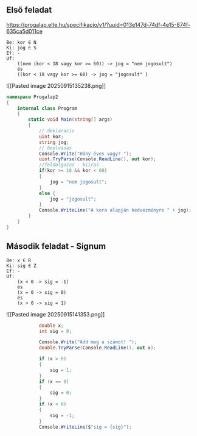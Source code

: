 ## Első feladat
https://progalap.elte.hu/specifikacio/v1/?uuid=013e147d-74df-4e15-874f-635ca5d011ce

```
Be: kor ∈ N
Ki: jog ∈ S
Ef: -
Uf: 
    ((nem (kor < 18 vagy kor >= 60)) -> jog = "nem jogosult")
    és
    ((kor < 18 vagy kor >= 60) -> jog = "jogosult" )
```

![[Pasted image 20250915135238.png]]

```cs
namespace Progalap2
{
    internal class Program
    {
        static void Main(string[] args)
        {
            // deklaracio
            uint kor;
            string jog;
            // beolvasas
            Console.Write("Hány éves vagy? ");
            uint.TryParse(Console.ReadLine(), out kor);
            //feldolgozas - kiiras
            if(kor >= 18 && kor < 60)
            {
                jog = "nem jogosult";
            }
            else {
                jog = "jogosult";
            }
            Console.WriteLine("A kora alapján kedvezményre " + jog);
        } 
    }
}

```
## Második feladat - Signum

```
Be: x ∈ R
Ki: sig ∈ Z
Ef: -
Uf: 
    (x < 0 -> sig = -1)
    és 
    (x = 0 -> sig = 0)
    és
    (x > 0 -> sig = 1)
```

![[Pasted image 20250915141353.png]]

```cs
            double x;
            int sig = 0;

            Console.Write("Add meg a számot! ");
            double.TryParse(Console.ReadLine(), out x);

            if (x > 0)
            {
                sig = 1;
            }
            if (x == 0)
            {
                sig = 0;
            }
            if (x < 0)
            {
                sig = -1;
            }
            Console.WriteLine($"sig = {sig}");
```
